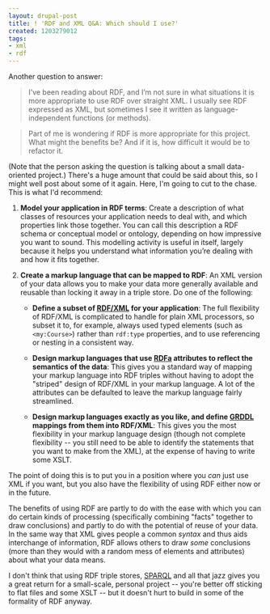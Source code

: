 ```yaml
---
layout: drupal-post
title: ! 'RDF and XML Q&A: Which should I use?'
created: 1203279012
tags:
- xml
- rdf
---
```

Another question to answer:

> I’ve been reading about RDF, and I’m not sure in what situations it is more appropriate to use RDF over straight XML. I usually see RDF expressed as XML, but sometimes I see it written as language-independent functions (or methods).

> Part of me is wondering if RDF is more appropriate for this project. What might the benefits be? And if it is, how difficult it would be to refactor it.

(Note that the person asking the question is talking about a small data-oriented project.) There's a huge amount that could be said about this, so I might well post about some of it again. Here, I'm going to cut to the chase. This is what I'd recommend:

 1. **Model your application in RDF terms**: Create a description of what classes of resources your application needs to deal with, and which properties link those together. You can call this description a RDF schema or conceptual model or ontology, depending on how impressive you want to sound. This modelling activity is useful in itself, largely because it helps you understand what information you’re dealing with and how it fits together.

 2. **Create a markup language that can be mapped to RDF**: An XML version of your data allows you to make your data more generally available and reusable than locking it away in a triple store. Do one of the following:

      * **Define a subset of [RDF/XML][1] for your application**: The full flexibility of RDF/XML is complicated to handle for plain XML processors, so subset it to, for example, always used typed elements (such as `<my:Course>`) rather than `rdf:type` properties, and to use referencing or nesting in a consistent way.

      * **Design markup languages that use [RDFa][2] attributes to reflect the semantics of the data**: This gives you a standard way of mapping your markup language into RDF triples without having to adopt the "striped" design of RDF/XML in your markup language. A lot of the attributes can be defaulted to leave the markup language fairly streamlined.

      * **Design markup languages exactly as you like, and define [GRDDL][3] mappings from them into RDF/XML**: This gives you the most flexibility in your markup language design (though not complete flexibility -- you still need to be able to identify the statements that you want to make from the XML), at the expense of having to write some XSLT.

The point of doing this is to put you in a position where you *can* just use XML if you want, but you also have the flexibility of using RDF either now or in the future.

The benefits of using RDF are partly to do with the ease with which you can do certain kinds of processing (specifically combining "facts" together to draw conclusions) and partly to do with the potential of reuse of your data. In the same way that XML gives people a common *syntax* and thus aids interchange of information, RDF allows others to draw *some* conclusions (more than they would with a random mess of elements and attributes) about what your data means.

I don't think that using RDF triple stores, [SPARQL][4] and all that jazz gives you a great return for a small-scale, personal project -- you're better off sticking to flat files and some XSLT -- but it doesn't hurt to build in some of the formality of RDF anyway.

[1]: http://www.w3.org/TR/rdf-syntax-grammar/ "W3C Recommendation: RDF/XML Syntax Specification"
[2]: http://www.w3.org/TR/xhtml-rdfa-primer/ "W3C Working Draft: RDFa Primer"
[3]: http://www.w3.org/TR/grddl/ "W3C Recommendation: Gleaning Resource Descriptions from Dialects of Languages (GRDDL)"
[4]: http://www.w3.org/TR/rdf-sparql-query/ "W3C Recommendation: SPARQL Query Language for RDF"
